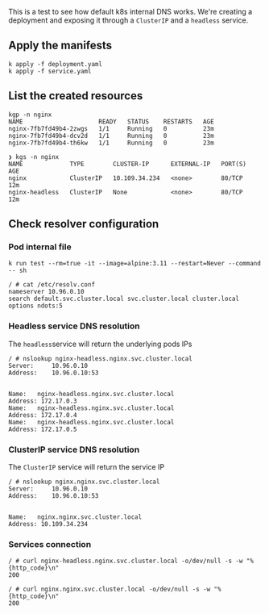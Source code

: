 
This is a test to see how default k8s internal DNS works. We're creating a deployment and exposing it through a `ClusterIP` and a `headless` service.

## Apply the manifests
```
k apply -f deployment.yaml
k apply -f service.yaml
```

## List the created resources
```
kgp -n nginx
NAME                     READY   STATUS    RESTARTS   AGE
nginx-7fb7fd49b4-2zwgs   1/1     Running   0          23m
nginx-7fb7fd49b4-dcv2d   1/1     Running   0          23m
nginx-7fb7fd49b4-th6kw   1/1     Running   0          23m
```

```
❯ kgs -n nginx
NAME             TYPE        CLUSTER-IP      EXTERNAL-IP   PORT(S)   AGE
nginx            ClusterIP   10.109.34.234   <none>        80/TCP    12m
nginx-headless   ClusterIP   None            <none>        80/TCP    12m
```

## Check resolver configuration

### Pod internal file
```
k run test --rm=true -it --image=alpine:3.11 --restart=Never --command -- sh

/ # cat /etc/resolv.conf
nameserver 10.96.0.10
search default.svc.cluster.local svc.cluster.local cluster.local
options ndots:5
```

### Headless service DNS resolution

The `headless`service will return the underlying pods IPs
```
/ # nslookup nginx-headless.nginx.svc.cluster.local
Server:		10.96.0.10
Address:	10.96.0.10:53


Name:	nginx-headless.nginx.svc.cluster.local
Address: 172.17.0.3
Name:	nginx-headless.nginx.svc.cluster.local
Address: 172.17.0.4
Name:	nginx-headless.nginx.svc.cluster.local
Address: 172.17.0.5
```

### ClusterIP service DNS resolution

The `ClusterIP` service will return the service IP
```
/ # nslookup nginx.nginx.svc.cluster.local
Server:		10.96.0.10
Address:	10.96.0.10:53


Name:	nginx.nginx.svc.cluster.local
Address: 10.109.34.234
```

### Services connection
```
/ # curl nginx-headless.nginx.svc.cluster.local -o/dev/null -s -w "%{http_code}\n"
200

/ # curl nginx.nginx.svc.cluster.local -o/dev/null -s -w "%{http_code}\n"
200
```